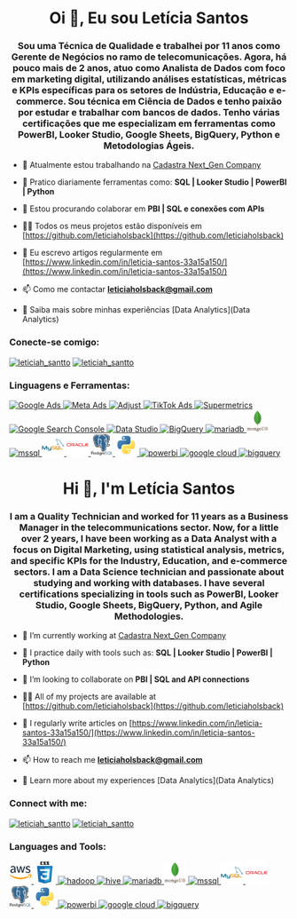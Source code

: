 <h1 align="center">Oi 👋, Eu sou Letícia Santos</h1>
<h3 align="center">Sou uma Técnica de Qualidade e trabalhei por 11 anos como Gerente de Negócios no ramo de telecomunicações. Agora, há pouco mais de 2 anos, atuo como Analista de Dados com foco em marketing digital, utilizando análises estatísticas, métricas e KPIs específicas para os setores de Indústria, Educação e e-commerce. Sou técnica em Ciência de Dados e tenho paixão por estudar e trabalhar com bancos de dados. Tenho várias certificações que me especializam em ferramentas como PowerBI, Looker Studio, Google Sheets, BigQuery, Python e Metodologias Ágeis.</h3>

- 🔭 Atualmente estou trabalhando na [Cadastra Next_Gen Company](https://cadastra.com/pt/)

- 🌱 Pratico diariamente ferramentas como: **SQL | Looker Studio | PowerBI | Python**

- 👯 Estou procurando colaborar em **PBI | SQL e conexões com APIs**

- 👨‍💻 Todos os meus projetos estão disponíveis em [https://github.com/leticiaholsback](https://github.com/leticiaholsback)

- 📝 Eu escrevo artigos regularmente em [https://www.linkedin.com/in/leticia-santos-33a15a150/](https://www.linkedin.com/in/leticia-santos-33a15a150/)

- 📫 Como me contactar **leticiaholsback@gmail.com**

- 📄 Saiba mais sobre minhas experiências [Data Analytics](Data Analytics)

<h3 align="left">Conecte-se comigo:</h3>
<p align="left">
<a href="https://instagram.com/leticiah_santto" target="blank"><img align="center" src="https://raw.githubusercontent.com/rahuldkjain/github-profile-readme-generator/master/src/images/icons/Social/instagram.svg" alt="leticiah_santto" height="30" width="40" /></a>
<a href="https://discord.gg/leticiah_santto" target="blank"><img align="center" src="https://raw.githubusercontent.com/rahuldkjain/github-profile-readme-generator/master/src/images/icons/Social/discord.svg" alt="leticiah_santto" height="30" width="40" /></a>
</p>

<h3 align="left">Linguagens e Ferramentas:</h3>
<p align="left"> 
<a href="https://ads.google.com/" target="_blank" rel="noreferrer">
    <img src="https://www.vectorlogo.zone/logos/google_ads/google_ads-icon.svg" alt="Google Ads" width="40" height="40"/>
</a>
<a href="https://www.facebook.com/business/ads" target="_blank" rel="noreferrer">
    <img src="https://www.vectorlogo.zone/logos/facebook/facebook-icon.svg" alt="Meta Ads" width="40" height="40"/>
</a>
<a href="https://www.adjust.com/" target="_blank" rel="noreferrer">
    <img src="https://companieslogo.com/img/orig/ADJUST-dc7e88e4.png?t=1633513371" alt="Adjust" width="40" height="40"/>
</a>
<a href="https://ads.tiktok.com/" target="_blank" rel="noreferrer">
    <img src="https://upload.wikimedia.org/wikipedia/commons/thumb/a/a9/TikTok_logo.svg/120px-TikTok_logo.svg.png" alt="TikTok Ads" width="40" height="40"/>
</a>
<a href="https://supermetrics.com/" target="_blank" rel="noreferrer">
    <img src="https://uploads-ssl.webflow.com/5e8e957d10b0e41c1d9c2737/5f4e6bd5a16a69c9e228b0b6_supermetrics-logo-red.png" alt="Supermetrics" width="40" height="40"/>
</a>
<a href="https://search.google.com/search-console" target="_blank" rel="noreferrer">
    <img src="https://www.vectorlogo.zone/logos/google_search_console/google_search_console-icon.svg" alt="Google Search Console" width="40" height="40"/>
</a>
<a href="https://datastudio.google.com/" target="_blank" rel="noreferrer">
    <img src="https://www.vectorlogo.zone/logos/google_datastudio/google_datastudio-icon.svg" alt="Data Studio" width="40" height="40"/>
</a>
<a href="https://cloud.google.com/bigquery" target="_blank" rel="noreferrer">
    <img src="https://www.vectorlogo.zone/logos/google_bigquery/google_bigquery-icon.svg" alt="BigQuery" width="40" height="40"/>
</a>
  <a href="https://mariadb.org/" target="_blank" rel="noreferrer"> 
    <img src="https://www.vectorlogo.zone/logos/mariadb/mariadb-icon.svg" alt="mariadb" width="40" height="40"/> 
  </a> 
  <a href="https://www.mongodb.com/" target="_blank" rel="noreferrer"> 
    <img src="https://raw.githubusercontent.com/devicons/devicon/master/icons/mongodb/mongodb-original-wordmark.svg" alt="mongodb" width="40" height="40"/> 
  </a> 
  <a href="https://www.microsoft.com/en-us/sql-server" target="_blank" rel="noreferrer"> 
    <img src="https://www.svgrepo.com/show/303229/microsoft-sql-server-logo.svg" alt="mssql" width="40" height="40"/> 
  </a> 
  <a href="https://www.mysql.com/" target="_blank" rel="noreferrer"> 
    <img src="https://raw.githubusercontent.com/devicons/devicon/master/icons/mysql/mysql-original-wordmark.svg" alt="mysql" width="40" height="40"/> 
  </a> 
  <a href="https://www.oracle.com/" target="_blank" rel="noreferrer"> 
    <img src="https://raw.githubusercontent.com/devicons/devicon/master/icons/oracle/oracle-original.svg" alt="oracle" width="40" height="40"/> 
  </a> 
  <a href="https://www.postgresql.org" target="_blank" rel="noreferrer"> 
    <img src="https://raw.githubusercontent.com/devicons/devicon/master/icons/postgresql/postgresql-original-wordmark.svg" alt="postgresql" width="40" height="40"/> 
  </a> 
  <a href="https://www.python.org" target="_blank" rel="noreferrer"> 
    <img src="https://raw.githubusercontent.com/devicons/devicon/master/icons/python/python-original.svg" alt="python" width="40" height="40"/> 
  </a>
  <a href="https://powerbi.microsoft.com" target="_blank" rel="noreferrer">
    <img src="https://www.vectorlogo.zone/logos/microsoft_powerbi/microsoft_powerbi-icon.svg" alt="powerbi" width="40" height="40"/>
  </a>
  <a href="https://cloud.google.com" target="_blank" rel="noreferrer">
    <img src="https://www.vectorlogo.zone/logos/google_cloud/google_cloud-icon.svg" alt="google cloud" width="40" height="40"/>
  </a>
  <a href="https://cloud.google.com/bigquery" target="_blank" rel="noreferrer">
    <img src="https://www.vectorlogo.zone/logos/google_bigquery/google_bigquery-icon.svg" alt="bigquery" width="40" height="40"/>
  </a> 
</p>



<h1 align="center">Hi 👋, I'm Letícia Santos</h1>
<h3 align="center">I am a Quality Technician and worked for 11 years as a Business Manager in the telecommunications sector. Now, for a little over 2 years, I have been working as a Data Analyst with a focus on Digital Marketing, using statistical analysis, metrics, and specific KPIs for the Industry, Education, and e-commerce sectors. I am a Data Science technician and passionate about studying and working with databases. I have several certifications specializing in tools such as PowerBI, Looker Studio, Google Sheets, BigQuery, Python, and Agile Methodologies.</h3>

- 🔭 I’m currently working at [Cadastra Next_Gen Company](https://cadastra.com/pt/)

- 🌱 I practice daily with tools such as: **SQL | Looker Studio | PowerBI | Python**

- 👯 I’m looking to collaborate on **PBI | SQL and API connections**

- 👨‍💻 All of my projects are available at [https://github.com/leticiaholsback](https://github.com/leticiaholsback)

- 📝 I regularly write articles on [https://www.linkedin.com/in/leticia-santos-33a15a150/](https://www.linkedin.com/in/leticia-santos-33a15a150/)

- 📫 How to reach me **leticiaholsback@gmail.com**

- 📄 Learn more about my experiences [Data Analytics](Data Analytics)

<h3 align="left">Connect with me:</h3>
<p align="left">
<a href="https://instagram.com/leticiah_santto" target="blank"><img align="center" src="https://raw.githubusercontent.com/rahuldkjain/github-profile-readme-generator/master/src/images/icons/Social/instagram.svg" alt="leticiah_santto" height="30" width="40" /></a>
<a href="https://discord.gg/leticiah_santto" target="blank"><img align="center" src="https://raw.githubusercontent.com/rahuldkjain/github-profile-readme-generator/master/src/images/icons/Social/discord.svg" alt="leticiah_santto" height="30" width="40" /></a>
</p>

<h3 align="left">Languages and Tools:</h3>
<p align="left"> 
  <a href="https://aws.amazon.com" target="_blank" rel="noreferrer"> 
    <img src="https://raw.githubusercontent.com/devicons/devicon/master/icons/amazonwebservices/amazonwebservices-original-wordmark.svg" alt="aws" width="40" height="40"/> 
  </a> 
  <a href="https://www.w3schools.com/css/" target="_blank" rel="noreferrer"> 
    <img src="https://raw.githubusercontent.com/devicons/devicon/master/icons/css3/css3-original-wordmark.svg" alt="css3" width="40" height="40"/> 
  </a> 
  <a href="https://hadoop.apache.org/" target="_blank" rel="noreferrer"> 
    <img src="https://www.vectorlogo.zone/logos/apache_hadoop/apache_hadoop-icon.svg" alt="hadoop" width="40" height="40"/> 
  </a> 
  <a href="https://hive.apache.org/" target="_blank" rel="noreferrer"> 
    <img src="https://www.vectorlogo.zone/logos/apache_hive/apache_hive-icon.svg" alt="hive" width="40" height="40"/> 
  </a> 
  <a href="https://mariadb.org/" target="_blank" rel="noreferrer"> 
    <img src="https://www.vectorlogo.zone/logos/mariadb/mariadb-icon.svg" alt="mariadb" width="40" height="40"/> 
  </a> 
  <a href="https://www.mongodb.com/" target="_blank" rel="noreferrer"> 
    <img src="https://raw.githubusercontent.com/devicons/devicon/master/icons/mongodb/mongodb-original-wordmark.svg" alt="mongodb" width="40" height="40"/> 
  </a> 
  <a href="https://www.microsoft.com/en-us/sql-server" target="_blank" rel="noreferrer"> 
    <img src="https://www.svgrepo.com/show/303229/microsoft-sql-server-logo.svg" alt="mssql" width="40" height="40"/> 
  </a> 
  <a href="https://www.mysql.com/" target="_blank" rel="noreferrer"> 
    <img src="https://raw.githubusercontent.com/devicons/devicon/master/icons/mysql/mysql-original-wordmark.svg" alt="mysql" width="40" height="40"/> 
  </a> 
  <a href="https://www.oracle.com/" target="_blank" rel="noreferrer"> 
    <img src="https://raw.githubusercontent.com/devicons/devicon/master/icons/oracle/oracle-original.svg" alt="oracle" width="40" height="40"/> 
  </a> 
  <a href="https://www.postgresql.org" target="_blank" rel="noreferrer"> 
    <img src="https://raw.githubusercontent.com/devicons/devicon/master/icons/postgresql/postgresql-original-wordmark.svg" alt="postgresql" width="40" height="40"/> 
  </a> 
  <a href="https://www.python.org" target="_blank" rel="noreferrer"> 
    <img src="https://raw.githubusercontent.com/devicons/devicon/master/icons/python/python-original.svg" alt="python" width="40" height="40"/> 
  </a>
  <a href="https://powerbi.microsoft.com" target="_blank" rel="noreferrer">
    <img src="https://www.vectorlogo.zone/logos/microsoft_powerbi/microsoft_powerbi-icon.svg" alt="powerbi" width="40" height="40"/>
  </a>
  <a href="https://cloud.google.com" target="_blank" rel="noreferrer">
    <img src="https://www.vectorlogo.zone/logos/google_cloud/google_cloud-icon.svg" alt="google cloud" width="40" height="40"/>
  </a>
  <a href="https://cloud.google.com/bigquery" target="_blank" rel="noreferrer">
    <img src="https://www.vectorlogo.zone/logos/google_bigquery/google_bigquery-icon.svg" alt="bigquery" width="40" height="40"/>
  </a> 
</p>
